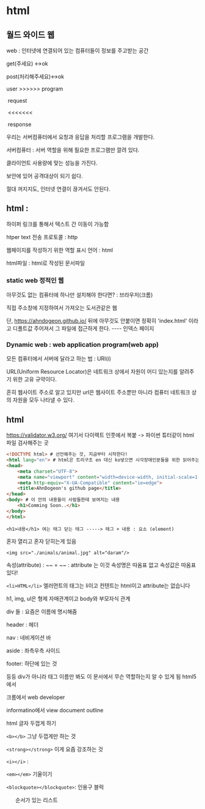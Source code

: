 # html

## 월드 와이드 웹

web :  인터넷에 연결되어 있는 컴퓨터들이 정보를 주고받는 공간

get(주세요) <->ok

post(처리해주세요)<->ok



user >>>>>> program

​	request

​	<<<<<<<

​	response



우리는 서버컴퓨터에서 요청과 응답을 처리할 프로그램을 개발한다.





서버컴퓨터 : 서버 역할을 위해 필요한 프로그램만 깔려 있다.

클라이언트 사용량에 맞는 성능을 가진다.

보안에 있어 공격대상이 되기 쉽다.

절대 꺼지지도, 인터넷 연결이 끊겨서도 안된다.



## html : 

하이퍼 링크를 통해서 텍스트 간 이동이 가능함

htper text 전송 프로토콜 : http

웹페이지를 작성하기 위한 역할 표시 언어 : html

html파일 : html로 작성된 문서파일



### static web 정적인 웹

아무것도 없는 컴퓨터에 하나만 설치해야 한다면? : 브라우저(크롬)

직접 주소창에 지정하여서 가져오는 도서관같은 웹

단, https://ahndogeon.github.io/ 뒤에 아무것도 안붙이면 정확히 'index.html' 이라고 디폴트값 주어져서 그 파일에 접근하게 한다. ---- 인덱스 페이지



### Dynamic web : web application program(web app)









모든 컴퓨터에서 서버에 달라고 하는 법 : URI(i)

URL(Uniform Resource Locator)은 네트워크 상에서 자원이 어디 있는지를 알려주기 위한 고유 규약이다.

흔히 웹사이트 주소로 알고 있지만 url은 웹사이트 주소뿐만 아니라 컴퓨터 네트워크 상의 자원을 모두 나타낼 수 있다.





## html

https://validator.w3.org/ 여기서 다이렉트 인풋에서 복붙 -> 파이썬 튜터같이 html 파일 검사해주는 곳



```html
<!DOCTYPE html> # 선언해주는 것, 지금부터 시작한다!
<html lang="en"> # html은 트리구조 en 대신 ko넣으면 시각장애인분들을 위한 읽어주는 트리거
<head>
    <meta charset="UTF-8">
    <meta name="viewport" content="width=device-width, initial-scale=1.0">
    <meta http-equiv="X-UA-Compatible" content="ie=edge">
    <title>AhnDogeon's github page</title>
</head>
<body> # 이 안의 내용들이 사람들한테 보여지는 내용
    <h1>Comming Soon..</h1>
</body>
</html>
```

`<h1>내용</h1> 여는 태그 닫는 태그 -----> 태그 + 내용 : 요소 (element)`

혼자 열리고 혼자 닫히는게 있음

`<img src="./animals/animal.jpg" alt="daram"/>`

속성(attribute) :  ~~ = ~~ : attribute 는 이것 속성명은 따옴표 없고 속성값은 따옴표 있다!

`<li>HTML</li>` 엘러먼트의 태그는 li이고 컨텐트는 html이고 attribute는 없습니다

h1, img, ul은 형제 자매관계이고 body와 부모자식 관계

div 들 : 요즘은 이름에 명시해줌

header : 헤더

nav : 네비게이션 바

aside : 좌측우측 사이드

footer: 하단에 있는 것

등등 div가 아니라 태그 이름만 봐도 이 문서에서 무슨 역할하는지 알 수 있게 됨 html5에서



크롬에서 web developer 

informatino에서 view document outline



html 글자 두껍게 하기

`<b></b>` 그냥 두껍게만 하는 것

`<strong></strong>` 이게 요즘 강조하는 것

`<i></i>` :

`<em></em>` 기울이기

`<blockquote></blockquote>`: 인용구 블럭

<ol> 순서가 있는 리스트





